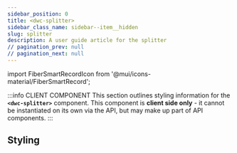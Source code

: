 ```yaml
---
sidebar_position: 0
title: <dwc-splitter>
sidebar_class_name: sidebar--item__hidden
slug: splitter
description: A user guide article for the splitter
// pagination_prev: null
// pagination_next: null
---
```


import FiberSmartRecordIcon from '@mui/icons-material/FiberSmartRecord';

<DocChip chip='shadow' />

:::info CLIENT COMPONENT
This section outlines styling information for the **`<dwc-splitter>`** component. This component is **client side only** - it cannot be instantiated on its own via the API, but may make up part of API components.
:::

## Styling

<TableBuilder name="dwc-splitter" />

